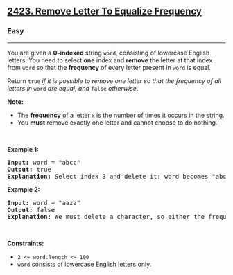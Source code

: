 <h2><a href="https://leetcode.com/problems/remove-letter-to-equalize-frequency/solutions/">2423. Remove Letter To Equalize Frequency</a></h2><h3>Easy</h3><hr><p>You are given a <strong>0-indexed</strong> string <code>word</code>, consisting of lowercase English letters. You need to select <strong>one</strong> index and <strong>remove</strong> the letter at that index from <code>word</code> so that the <strong>frequency</strong> of every letter present in <code>word</code> is equal.</p>

<p>Return<em> </em><code>true</code><em> if it is possible to remove one letter so that the frequency of all letters in </em><code>word</code><em> are equal, and </em><code>false</code><em> otherwise</em>.</p>

<p><strong>Note:</strong></p>

<ul>
	<li>The <b>frequency</b> of a letter <code>x</code> is the number of times it occurs in the string.</li>
	<li>You <strong>must</strong> remove exactly one letter and cannot choose to do nothing.</li>
</ul>

<p>&nbsp;</p>
<p><strong class="example">Example 1:</strong></p>

<pre>
<strong>Input:</strong> word = &quot;abcc&quot;
<strong>Output:</strong> true
<strong>Explanation:</strong> Select index 3 and delete it: word becomes &quot;abc&quot; and each character has a frequency of 1.
</pre>

<p><strong class="example">Example 2:</strong></p>

<pre>
<strong>Input:</strong> word = &quot;aazz&quot;
<strong>Output:</strong> false
<strong>Explanation:</strong> We must delete a character, so either the frequency of &quot;a&quot; is 1 and the frequency of &quot;z&quot; is 2, or vice versa. It is impossible to make all present letters have equal frequency.
</pre>

<p>&nbsp;</p>
<p><strong>Constraints:</strong></p>

<ul>
	<li><code>2 &lt;= word.length &lt;= 100</code></li>
	<li><code>word</code> consists of lowercase English letters only.</li>
</ul>

